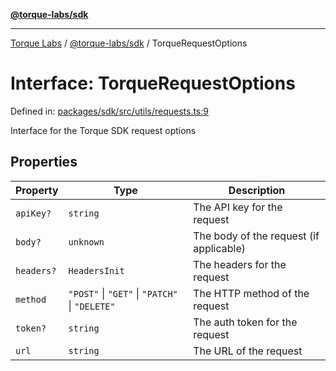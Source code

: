 [**@torque-labs/sdk**](../../../@torque-labs/sdk/README.md)

***

[Torque Labs](../../../README.md) / [@torque-labs/sdk](../README.md) / TorqueRequestOptions

# Interface: TorqueRequestOptions

Defined in: [packages/sdk/src/utils/requests.ts:9](https://github.com/torque-labs/monorepo/blob/9238a1f6167cf2d739205996110f18c02ed8a04f/packages/sdk/src/utils/requests.ts#L9)

Interface for the Torque SDK request options

## Properties

| Property | Type | Description |
| ------ | ------ | ------ |
| <a id="apikey"></a> `apiKey?` | `string` | The API key for the request |
| <a id="body"></a> `body?` | `unknown` | The body of the request (if applicable) |
| <a id="headers"></a> `headers?` | `HeadersInit` | The headers for the request |
| <a id="method"></a> `method` | `"POST"` \| `"GET"` \| `"PATCH"` \| `"DELETE"` | The HTTP method of the request |
| <a id="token"></a> `token?` | `string` | The auth token for the request |
| <a id="url"></a> `url` | `string` | The URL of the request |
